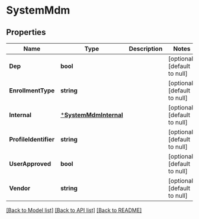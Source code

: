 # SystemMdm

## Properties
Name | Type | Description | Notes
------------ | ------------- | ------------- | -------------
**Dep** | **bool** |  | [optional] [default to null]
**EnrollmentType** | **string** |  | [optional] [default to null]
**Internal** | [***SystemMdmInternal**](system_mdm_internal.md) |  | [optional] [default to null]
**ProfileIdentifier** | **string** |  | [optional] [default to null]
**UserApproved** | **bool** |  | [optional] [default to null]
**Vendor** | **string** |  | [optional] [default to null]

[[Back to Model list]](../README.md#documentation-for-models) [[Back to API list]](../README.md#documentation-for-api-endpoints) [[Back to README]](../README.md)


